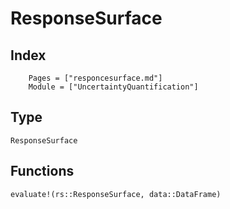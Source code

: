 # ResponseSurface

## Index

```@index
    Pages = ["responcesurface.md"]
    Module = ["UncertaintyQuantification"]
```

## Type

```@docs
ResponseSurface
```

## Functions

```@docs
evaluate!(rs::ResponseSurface, data::DataFrame)
```
